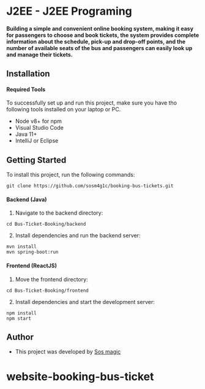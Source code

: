 # J2EE - J2EE Programing

#### Building a simple and convenient online booking system, making it easy for passengers to choose and book tickets, the system provides complete information about the schedule, pick-up and drop-off points, and the number of available seats of the bus and passengers can easily look up and manage their tickets.

## Installation

#### Required Tools

To successfully set up and run this project, make sure you have tho following tools installed on your laptop or PC.

- Node v8+ for npm
- Visual Studio Code
- Java 11+
- IntelliJ or Eclipse

## Getting Started

To install this project, run the following commands:

```
git clone https://github.com/sosm4g1c/booking-bus-tickets.git
```

#### Backend (Java)

1. Navigate to the backend directory:

```
cd Bus-Ticket-Booking/backend
```

2. Install dependencies and run the backend server:

```
mvn install
mvn spring-boot:run
```

#### Frontend (ReactJS)

1. Move the frontend directory:

```
cd Bus-Ticket-Booking/frontend
```

2. Install dependencies and start the development server:

```
npm install
npm start
```

## Author

- This project was developed by [Sos magic](mailto:sosmagic7@gmail.com)
# website-booking-bus-ticket
